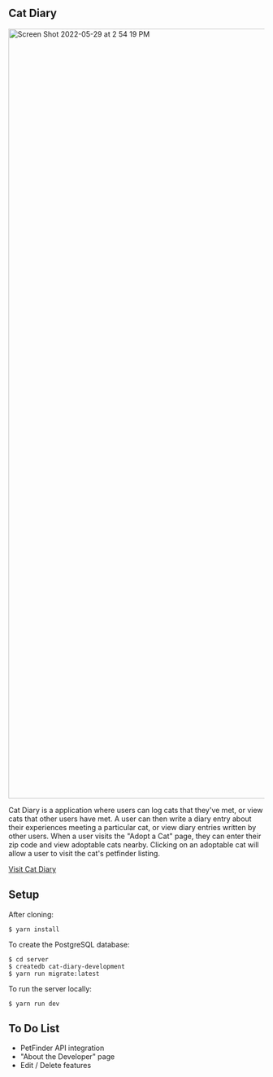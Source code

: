 ## Cat Diary

<img width="1512" alt="Screen Shot 2022-05-29 at 2 54 19 PM" src="https://user-images.githubusercontent.com/102383483/170887113-e48a3ef1-3e06-42e3-9c6a-457e5d2215e9.png">

Cat Diary is a application where users can log cats that they've met, or view cats that other users have met. A user can then write a diary entry about their experiences meeting a particular cat, or view diary entries written by other users. When a user visits the "Adopt a Cat" page, they can enter their zip code and view adoptable cats nearby. Clicking on an adoptable cat will allow a user to visit the cat's petfinder listing.

[Visit Cat Diary](https://your-cat-diary.herokuapp.com/)

## Setup

After cloning:

```
$ yarn install
```
To create the PostgreSQL database:
```
$ cd server
$ createdb cat-diary-development
$ yarn run migrate:latest
```
To run the server locally:
```
$ yarn run dev
```

## To Do List

- PetFinder API integration 
- "About the Developer" page
- Edit / Delete features
